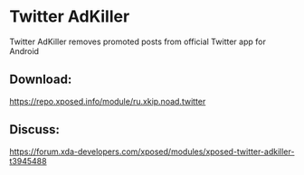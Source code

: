 # Twitter AdKiller
Twitter AdKiller removes promoted posts from official Twitter app for Android

## Download:
https://repo.xposed.info/module/ru.xkip.noad.twitter

## Discuss:
https://forum.xda-developers.com/xposed/modules/xposed-twitter-adkiller-t3945488
